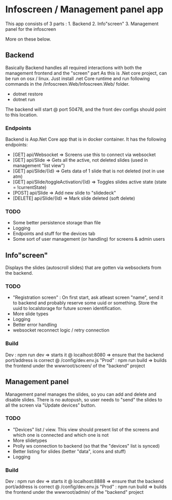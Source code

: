 # Infoscreen / Management panel app
This app consists of 3 parts :
    1. Backend
    2. Info"screen"
    3. Management panel for the infoscreen

More on these below.

## Backend
Basically Backend handles all required interactions with both the management frontend and the "screen" part
As this is .Net core project, can be run on osx / linux. Just install .net Core runtime and run following commands in the 
/Infoscreen.Web/Infoscreen.Web/ folder.
* dotnet restore
* dotnet run

The backend will start @ port 50478, and the front dev configs should point to this location.

### Endpoints
Backend is Asp.Net Core app that is in docker container. It has the following endpoints:
* [GET] api/Websocket => Screens use this to connect via websocket
* [GET] api/Slide => Gets all the active, not deleted slides (used in management "list view")
* [GET] api/Slide/{Id} => Gets data of 1 slide that is not deleted (not in use atm)
* [GET] api/Slide/toggleActivation/{Id} => Toggles slides active state (state = !currentState)
* [POST] api/Slide => Add new slide to "slidedeck"
* [DELETE] api/Slide/{Id} => Mark slide deleted (soft delete)

### TODO
* Some better persistence storage than file
* Logging
* Endpoints and stuff for the devices tab
* Some sort of user management (or handling) for screens & admin users

## Info"screen"
Displays the slides (autoscroll slides) that are gotten via websockets from the backend.

### TODO
* "Registration screen" : On first start, ask atleast screen "name", send it to backend and probably reserve some uuid or something. Store the uuid to localstorage for future screen identification.
* More slide types
* Logging
* Better error handling
* websocket reconnect logic / retry connection

### Build
Dev : npm run dev => starts it @ localhost:8080
  => ensure that the backend port/address is correct @ /config/dev.env.js
"Prod" : npm run build => builds the frontend under the wwwroot/screen/ of the "backend" project

## Management panel
Management panel manages the slides, so you can add and delete and disable slides. There is no autopush, so user needs to "send" the slides to all the screen via "Update devices" button.

### TODO
* "Devices" list / view. This view should present list of the screens and which one is connected and which one is not
* More slidetypes
* Prolly ws connection to backend (so that the "devices" list is synced)
* Better listing for slides (better "data", icons and stuff)
* Logging

### Build
Dev : npm run dev => starts it @ localhost:8888
  => ensure that the backend port/address is correct @ /config/dev.env.js
"Prod" : npm run build => builds the frontend under the wwwroot/admin/ of the "backend" project
